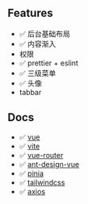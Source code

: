 ## Features

- ✅ 后台基础布局
- ✅ 内容渐入
- 权限
- ✅ prettier + eslint
- ✅ 三级菜单
- ✅ 头像
- tabbar

## Docs

- ✅ [vue](https://cn.vuejs.org/guide/introduction.html)
- ✅ [vite](https://cn.vitejs.dev/guide/)
- ✅ [vue-router](https://router.vuejs.org/zh/introduction.html)
- ✅ [ant-design-vue](https://www.antdv.com/components/overview)
- ✅ [pinia](https://pinia.vuejs.org/introduction.html)
- ✅ [tailwindcss](https://tailwindcss.com/docs/installation)
- ✅ [axios](https://www.axios-http.cn/docs/intro)
